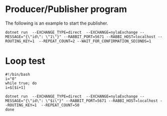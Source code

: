# Producer/Publisher program


The following is an example to start the publisher.


```shell
dotnet run  --EXCHANGE_TYPE=direct  --EXCHANGE=nylaExchange --MESSAGE="{\"id\": \"1\"}" --RABBIT_PORT=5671 --RABBI_HOST=localhost --ROUTING_KEY=1  --REPEAT_COUNT=2 --WAIT_FOR_CONFIRMATION_SECONDS=1 
```



# Loop test

```shell
#!/bin/bash
i="0"
while true; do
i=$[$i+1]

dotnet run  --EXCHANGE_TYPE=direct  --EXCHANGE=nylaExchange --MESSAGE="{\"id\": \"$i\"}" --RABBIT_PORT=5671 --RABBI_HOST=localhost --ROUTING_KEY=1  --REPEAT_COUNT=50
done
```

